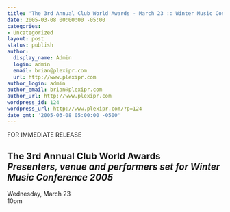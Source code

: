 ```yaml
---
title: 'The 3rd Annual Club World Awards - March 23 :: Winter Music Conference 2005'
date: 2005-03-08 00:00:00 -05:00
categories:
- Uncategorized
layout: post
status: publish
author:
  display_name: Admin
  login: admin
  email: brian@plexipr.com
  url: http://www.plexipr.com
author_login: admin
author_email: brian@plexipr.com
author_url: http://www.plexipr.com
wordpress_id: 124
wordpress_url: http://www.plexipr.com/?p=124
date_gmt: '2005-03-08 05:00:00 -0500'
---
```


<p>FOR IMMEDIATE RELEASE</p>
<h2><b>The 3rd Annual Club World Awards<br />
<i>Presenters, venue and performers set for Winter Music Conference 2005</i></h2>
<p></b></p>
<p>Wednesday, March 23<br />
10pm </p>
